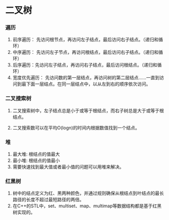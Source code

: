 # 二叉树

### 遍历
1. 前序遍历： 先访问根节点，再访问左子结点，最后访问右子结点。（递归和循环）
2. 中序遍历： 先访问左子节点，再访问根结点，最后访问右子结点。（递归和循环）
3. 后序遍历：先访问左子结点，再访问右子结点，最后访问根结点。（递归和循环）
4. 宽度优先遍历： 先访问数的第一层结点，再访问树的第二层结点......一直到访问到最下面一层结点。在同一层结点中，以从左到右的顺序依次访问。

### 二叉搜索树
1. 二叉搜索树中，左子结点总是小于或等于根结点，而右子树总是大于或等于根结点。

2. 二叉搜索数可以在平均O(logn)的时间内根据数值找到一个结点。

### 堆

   1. 最大堆: 根结点的值最大
   2. 最小堆: 根结点的值最小
   3. 需要快速找到最大值或者最小值的问题可以用堆来解决。

### 红黑树
   1. 树中的结点定义为红、黑两种颜色，并通过规则确保从根结点到叶结点的最长路径的长度不超过最短路径的两倍。
   2. 在C++的STL中，set、multiset、map、multimap等数据结构都是基于红黑树实现的。